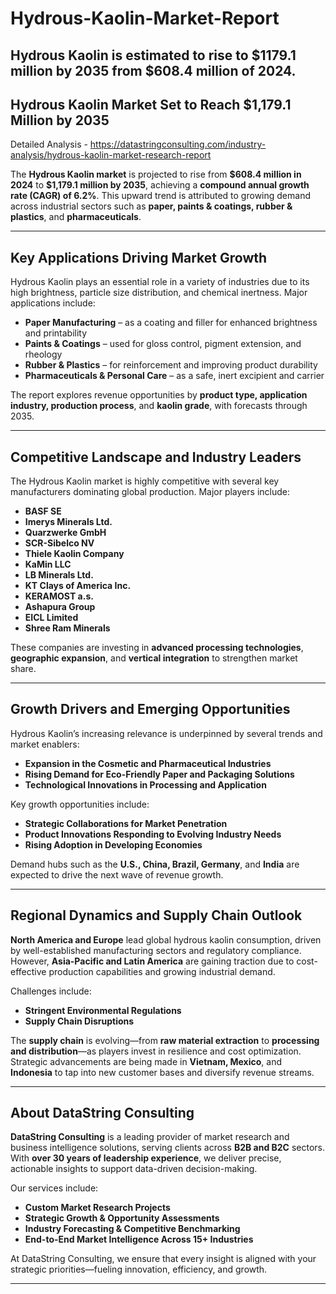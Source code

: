 # Hydrous-Kaolin-Market-Report
Hydrous Kaolin is estimated to rise to $1179.1 million by 2035 from $608.4 million of 2024. 
---

## Hydrous Kaolin Market Set to Reach \$1,179.1 Million by 2035

Detailed Analysis - https://datastringconsulting.com/industry-analysis/hydrous-kaolin-market-research-report

The **Hydrous Kaolin market** is projected to rise from **\$608.4 million in 2024** to **\$1,179.1 million by 2035**, achieving a **compound annual growth rate (CAGR) of 6.2%**. This upward trend is attributed to growing demand across industrial sectors such as **paper, paints & coatings, rubber & plastics**, and **pharmaceuticals**.

---

## Key Applications Driving Market Growth

Hydrous Kaolin plays an essential role in a variety of industries due to its high brightness, particle size distribution, and chemical inertness. Major applications include:

* **Paper Manufacturing** – as a coating and filler for enhanced brightness and printability
* **Paints & Coatings** – used for gloss control, pigment extension, and rheology
* **Rubber & Plastics** – for reinforcement and improving product durability
* **Pharmaceuticals & Personal Care** – as a safe, inert excipient and carrier

The report explores revenue opportunities by **product type, application industry, production process**, and **kaolin grade**, with forecasts through 2035.

---

## Competitive Landscape and Industry Leaders

The Hydrous Kaolin market is highly competitive with several key manufacturers dominating global production. Major players include:

* **BASF SE**
* **Imerys Minerals Ltd.**
* **Quarzwerke GmbH**
* **SCR-Sibelco NV**
* **Thiele Kaolin Company**
* **KaMin LLC**
* **LB Minerals Ltd.**
* **KT Clays of America Inc.**
* **KERAMOST a.s.**
* **Ashapura Group**
* **EICL Limited**
* **Shree Ram Minerals**

These companies are investing in **advanced processing technologies**, **geographic expansion**, and **vertical integration** to strengthen market share.

---

## Growth Drivers and Emerging Opportunities

Hydrous Kaolin’s increasing relevance is underpinned by several trends and market enablers:

* **Expansion in the Cosmetic and Pharmaceutical Industries**
* **Rising Demand for Eco-Friendly Paper and Packaging Solutions**
* **Technological Innovations in Processing and Application**

Key growth opportunities include:

* **Strategic Collaborations for Market Penetration**
* **Product Innovations Responding to Evolving Industry Needs**
* **Rising Adoption in Developing Economies**

Demand hubs such as the **U.S., China, Brazil, Germany**, and **India** are expected to drive the next wave of revenue growth.

---

## Regional Dynamics and Supply Chain Outlook

**North America and Europe** lead global hydrous kaolin consumption, driven by well-established manufacturing sectors and regulatory compliance. However, **Asia-Pacific and Latin America** are gaining traction due to cost-effective production capabilities and growing industrial demand.

Challenges include:

* **Stringent Environmental Regulations**
* **Supply Chain Disruptions**

The **supply chain** is evolving—from **raw material extraction** to **processing and distribution**—as players invest in resilience and cost optimization. Strategic advancements are being made in **Vietnam, Mexico**, and **Indonesia** to tap into new customer bases and diversify revenue streams.

---

## About DataString Consulting

**DataString Consulting** is a leading provider of market research and business intelligence solutions, serving clients across **B2B and B2C** sectors. With **over 30 years of leadership experience**, we deliver precise, actionable insights to support data-driven decision-making.

Our services include:

* **Custom Market Research Projects**
* **Strategic Growth & Opportunity Assessments**
* **Industry Forecasting & Competitive Benchmarking**
* **End-to-End Market Intelligence Across 15+ Industries**

At DataString Consulting, we ensure that every insight is aligned with your strategic priorities—fueling innovation, efficiency, and growth.

---
